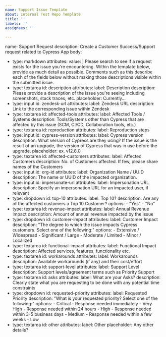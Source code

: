 ```yaml
---
name: Support Issue Template
about: Internal Test Repo Template
title: ''
labels: ''
assignees: ''

---
```


name: Support Request
description: Create a Customer Success/Support request related to Cypress App
body:
  - type: markdown
    attributes:
      value: |
        Please search to see if a request exists for the issue you're encountering. Within the template below, provide as much detail as possible. Comments such as this describe each of the fields below without making those descriptions visible within the submitted issue.
  - type: textarea
    id: description
    attributes:
      label: Description
      description: Please provide a description of the issue you're seeing including screenshots, stack traces, etc.
      placeholder: Currently...
  - type: input
    id: zendesk-url
    attributes:
      label: Zendesk URL
      description: Link to the corresponding issue within Zendesk
  - type: textarea
    id: affected-tools
    attributes:
      label: Affected Tools / Systems
      description: Tools/Systems other than Cypress that are affected by this issue (SCM, CI/CD, Collaboration tools, etc.)
  - type: textarea
    id: reproduction
    attributes:
      label: Reproduction steps
  - type: input
    id: cypress-version
    attributes:
      label: Cypress version
      description: What version of Cypress are they using? If the issue is the result of an upgrade, the version of Cypress that was in use before the upgrade.
      placeholder: ex. v12.8.0
  - type: textarea
    id: affected-customers
    attributes:
      label: Affected Customers
      description: No. of Customers affected. If few, please share names of the Customers
  - type: input
    id: org-id
    attributes:
      label: Organization Name / UUID
      description: The name or UUID of the impacted organization.
  - type: input
    id: impersonate-url
    attributes:
      label: Impersonation URL
      description: Specify an impersonation URL for an impacted user, if relevant
  - type: dropdown
    id: top-10
    attributes:
      label: Top 10?
      description: Are any of the affected customers a Top 10 Customer?
      options:
        - "Yes"
        - "No"
  - type: textarea
    id: revenue-impact
    attributes:
      label: Annual Revenue Impact
      description: Amount of annual revenue impacted by the issue
  - type: dropdown
    id: customer-impact
    attributes:
      label: Customer Impact
      description: "The degree to which the issue impacts Cypress customers. Select one of the following:"
      options:
        - Extensive / Widespread
        - Significant / Large
        - Moderate / Limited
        - Minor / Localized 
  - type: textarea
    id: functional-impact
    attributes:
      label: Functional Impact
      description: Affected services, features, functionality etc.
  - type: textarea
    id: workarounds
    attributes:
      label: Workarounds
      description: Available workarounds (if any) and their cost/effort
  - type: textarea
    id: support-level
    attributes:
      label: Support Level
      description: Support levels/agreement terms such as Priority Support
  - type: textarea
    id: asks
    attributes:
      label: What are your Asks?
      description: Clearly state what you are requesting to be done with any potential time constraints
  - type: dropdown
    id: requested-priority
    attributes:
      label: Requested Priority
      description: "What is your requested priority? Select one of the following:"
      options:
        - Critical - Response needed immediately
        - Very High - Response needed within 24 hours
        - High - Response needed within 3-5 business days
        - Medium - Response needed within a few weeks
        - Low
  - type: textarea
    id: other
    attributes:
      label: Other
      placeholder: Any other details?
